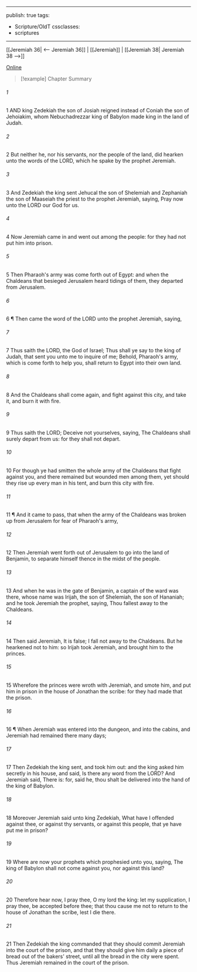 

---
publish: true
tags:
  - Scripture/OldT
cssclasses:
  - scriptures
---
[[Jeremiah 36| <-- Jeremiah 36]] | [[Jeremiah]] | [[Jeremiah 38| Jeremiah 38 -->]]

[Online](https://churchofjesuschrist.org/study/scriptures/ot/jer/37?lang=eng)

>[!example] Chapter Summary
>
###### 1
1 AND king Zedekiah the son of Josiah reigned instead of Coniah the son of Jehoiakim, whom Nebuchadrezzar king of Babylon made king in the land of Judah.
###### 2
2 But neither he, nor his servants, nor the people of the land, did hearken unto the words of the LORD, which he spake by the prophet Jeremiah.
###### 3
3 And Zedekiah the king sent Jehucal the son of Shelemiah and Zephaniah the son of Maaseiah the priest to the prophet Jeremiah, saying, Pray now unto the LORD our God for us.
###### 4
4 Now Jeremiah came in and went out among the people: for they had not put him into prison.
###### 5
5 Then Pharaoh's army was come forth out of Egypt: and when the Chaldeans that besieged Jerusalem heard tidings of them, they departed from Jerusalem.
###### 6
6 ¶ Then came the word of the LORD unto the prophet Jeremiah, saying,
###### 7
7 Thus saith the LORD, the God of Israel; Thus shall ye say to the king of Judah, that sent you unto me to inquire of me; Behold, Pharaoh's army, which is come forth to help you, shall return to Egypt into their own land.
###### 8
8 And the Chaldeans shall come again, and fight against this city, and take it, and burn it with fire.
###### 9
9 Thus saith the LORD; Deceive not yourselves, saying, The Chaldeans shall surely depart from us: for they shall not depart.
###### 10
10 For though ye had smitten the whole army of the Chaldeans that fight against you, and there remained but wounded men among them, yet should they rise up every man in his tent, and burn this city with fire.
###### 11
11 ¶ And it came to pass, that when the army of the Chaldeans was broken up from Jerusalem for fear of Pharaoh's army,
###### 12
12 Then Jeremiah went forth out of Jerusalem to go into the land of Benjamin, to separate himself thence in the midst of the people.
###### 13
13 And when he was in the gate of Benjamin, a captain of the ward was there, whose name was Irijah, the son of Shelemiah, the son of Hananiah; and he took Jeremiah the prophet, saying, Thou fallest away to the Chaldeans.
###### 14
14 Then said Jeremiah, It is false; I fall not away to the Chaldeans.  But he hearkened not to him: so Irijah took Jeremiah, and brought him to the princes.
###### 15
15 Wherefore the princes were wroth with Jeremiah, and smote him, and put him in prison in the house of Jonathan the scribe: for they had made that the prison.
###### 16
16 ¶ When Jeremiah was entered into the dungeon, and into the cabins, and Jeremiah had remained there many days;
###### 17
17 Then Zedekiah the king sent, and took him out: and the king asked him secretly in his house, and said, Is there any word from the LORD?  And Jeremiah said, There is: for, said he, thou shalt be delivered into the hand of the king of Babylon.
###### 18
18 Moreover Jeremiah said unto king Zedekiah, What have I offended against thee, or against thy servants, or against this people, that ye have put me in prison?
###### 19
19 Where are now your prophets which prophesied unto you, saying, The king of Babylon shall not come against you, nor against this land?
###### 20
20 Therefore hear now, I pray thee, O my lord the king: let my supplication, I pray thee, be accepted before thee; that thou cause me not to return to the house of Jonathan the scribe, lest I die there.
###### 21
21 Then Zedekiah the king commanded that they should commit Jeremiah into the court of the prison, and that they should give him daily a piece of bread out of the bakers' street, until all the bread in the city were spent.  Thus Jeremiah remained in the court of the prison.



